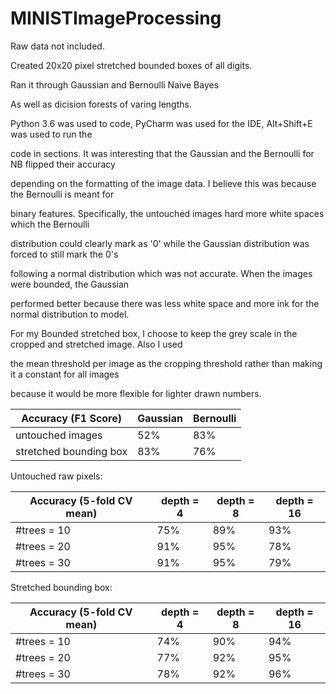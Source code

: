 # MINISTImageProcessing

Raw data not included.

Created 20x20 pixel stretched bounded boxes of all digits.

Ran it through Gaussian and Bernoulli Naive Bayes

As well as dicision forests of varing lengths.

Python 3.6 was used to code, PyCharm was used for the IDE, Alt+Shift+E was used to run the

code in sections. It was interesting that the Gaussian and the Bernoulli for NB flipped their accuracy

depending on the formatting of the image data. I believe this was because the Bernoulli is meant for

binary features. Specifically, the untouched images hard more white spaces which the Bernoulli

distribution could clearly mark as &#39;0&#39; while the Gaussian distribution was forced to still mark the 0&#39;s

following a normal distribution which was not accurate. When the images were bounded, the Gaussian

performed better because there was less white space and more ink for the normal distribution to model.

For my Bounded stretched box, I choose to keep the grey scale in the cropped and stretched image. Also I used

the mean threshold per image as the cropping threshold rather than making it a constant for all images

because it would be more flexible for lighter drawn numbers.

| Accuracy (F1 Score) | Gaussian | Bernoulli |
| --- | --- | --- |
| untouched images         | 52%     | 83% |
| stretched bounding box   | 83%     | 76% |

Untouched raw pixels:

| Accuracy (5-fold CV mean) | depth = 4 | depth = 8 | depth = 16 |
| --- | --- | --- | --- |
| #trees = 10                 | 75% | 89% | 93% |
| #trees = 20                     | 91% | 95% | 78% |
| #trees = 30                     | 91% | 95% | 79% |

Stretched bounding box:

| Accuracy (5-fold CV mean) | depth = 4 | depth = 8 | depth = 16 |
| --- | --- | --- | --- |
| #trees = 10                     | 74% | 90% | 94% |
| #trees = 20                     |  77% |  92% | 95% |
| #trees = 30                     |  78% |  92% | 96% |
